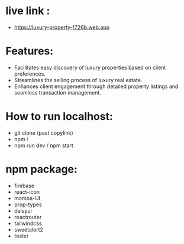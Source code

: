 # live link :
-    https://luxury-property-f726b.web.app
# Features:
- Facilitates easy discovery of luxury properties based on client preferences. 
- Streamlines the selling process of luxury real estate.
- Enhances client engagement through detailed property listings and seamless transaction management.

# How to run localhost:
- git clone (past copylink)
- npm i 
- npm run dev / npm start
#   npm package:
- firebase
- react-icon
- mamba-UI
- prop-types
- daisyui
- reactrouter
- tailwindcss
- sweetalert2
- toster
